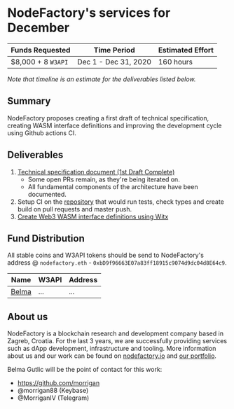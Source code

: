 # NodeFactory's services for December

| Funds Requested | Time Period | Estimated Effort |
|-|-|-|
| $8,000 + 8 `W3API` | Dec 1 - Dec 31, 2020 | 160 hours |

*Note that timeline is an estimate for the deliverables listed below.*


## Summary

NodeFactory proposes creating a first draft of technical specification, creating WASM interface definitions and improving the development cycle using Github actions CI.


## Deliverables

1. [Technical specification document (1st Draft Complete)](https://github.com/Web3-API/specification)
    * Some open PRs remain, as they're being iterated on.
    * All fundamental components of the architecture have been documented.
2. Setup CI on the [repository](https://github.com/Web3-API/prototype) that would run tests, check types and create build on pull requests and master push.  
3. [Create Web3 WASM interface definitions using Witx](https://github.com/Web3-API/prototype/issues/5)


## Fund Distribution
All stable coins and W3API tokens should be send to NodeFactory's address @ `nodefactory.eth` - `0xbD9f96663E07a83ff18915c9074d9dc04d8E64c9`.

| Name | W3API | Address |
|-|-|-|
| [Belma](...) | ... | ... |  

## About us
NodeFactory is a blockchain research and development company based in Zagreb, Croatia. For the last 3 years, we are successfully providing services such as dApp development, infrastructure and tooling. More information about us and our work can be found on [nodefactory.io](https://nodefactory.io/) and [our portfolio](https://nodefactory.io/NodeFactory_portfolio_v5.pdf).

Belma Gutlic will be the point of contact for this work:
- https://github.com/morrigan  
- @morrigan88 (Keybase)
- @MorriganIV (Telegram)

